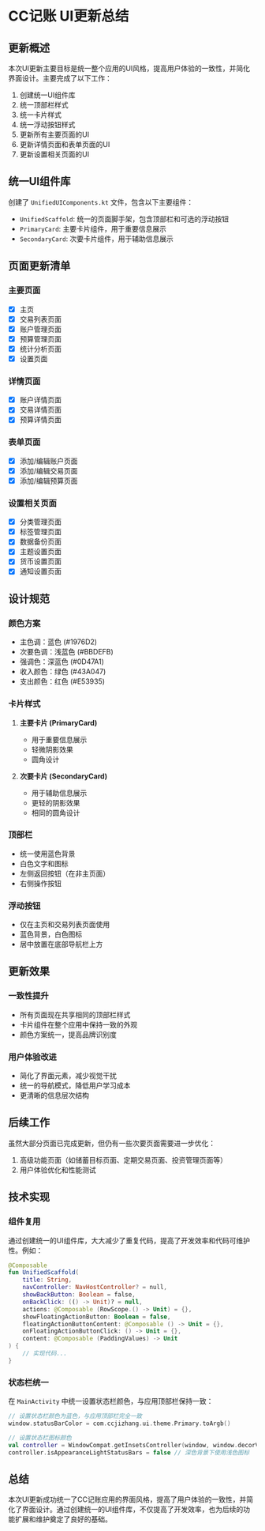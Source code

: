 # CC记账 UI更新总结

## 更新概述

本次UI更新主要目标是统一整个应用的UI风格，提高用户体验的一致性，并简化界面设计。主要完成了以下工作：

1. 创建统一UI组件库
2. 统一顶部栏样式
3. 统一卡片样式
4. 统一浮动按钮样式
5. 更新所有主要页面的UI
6. 更新详情页面和表单页面的UI
7. 更新设置相关页面的UI

## 统一UI组件库

创建了 `UnifiedUIComponents.kt` 文件，包含以下主要组件：

- `UnifiedScaffold`: 统一的页面脚手架，包含顶部栏和可选的浮动按钮
- `PrimaryCard`: 主要卡片组件，用于重要信息展示
- `SecondaryCard`: 次要卡片组件，用于辅助信息展示

## 页面更新清单

### 主要页面

- [x] 主页
- [x] 交易列表页面
- [x] 账户管理页面
- [x] 预算管理页面
- [x] 统计分析页面
- [x] 设置页面

### 详情页面

- [x] 账户详情页面
- [x] 交易详情页面
- [x] 预算详情页面

### 表单页面

- [x] 添加/编辑账户页面
- [x] 添加/编辑交易页面
- [x] 添加/编辑预算页面

### 设置相关页面

- [x] 分类管理页面
- [x] 标签管理页面
- [x] 数据备份页面
- [x] 主题设置页面
- [x] 货币设置页面
- [x] 通知设置页面

## 设计规范

### 颜色方案

- 主色调：蓝色 (#1976D2)
- 次要色调：浅蓝色 (#BBDEFB)
- 强调色：深蓝色 (#0D47A1)
- 收入颜色：绿色 (#43A047)
- 支出颜色：红色 (#E53935)

### 卡片样式

1. **主要卡片 (PrimaryCard)**
   - 用于重要信息展示
   - 轻微阴影效果
   - 圆角设计

2. **次要卡片 (SecondaryCard)**
   - 用于辅助信息展示
   - 更轻的阴影效果
   - 相同的圆角设计

### 顶部栏

- 统一使用蓝色背景
- 白色文字和图标
- 左侧返回按钮（在非主页面）
- 右侧操作按钮

### 浮动按钮

- 仅在主页和交易列表页面使用
- 蓝色背景，白色图标
- 居中放置在底部导航栏上方

## 更新效果

### 一致性提升

- 所有页面现在共享相同的顶部栏样式
- 卡片组件在整个应用中保持一致的外观
- 颜色方案统一，提高品牌识别度

### 用户体验改进

- 简化了界面元素，减少视觉干扰
- 统一的导航模式，降低用户学习成本
- 更清晰的信息层次结构

## 后续工作

虽然大部分页面已完成更新，但仍有一些次要页面需要进一步优化：

1. 高级功能页面（如储蓄目标页面、定期交易页面、投资管理页面等）
2. 用户体验优化和性能测试

## 技术实现

### 组件复用

通过创建统一的UI组件库，大大减少了重复代码，提高了开发效率和代码可维护性。例如：

```kotlin
@Composable
fun UnifiedScaffold(
    title: String,
    navController: NavHostController? = null,
    showBackButton: Boolean = false,
    onBackClick: (() -> Unit)? = null,
    actions: @Composable (RowScope.() -> Unit) = {},
    showFloatingActionButton: Boolean = false,
    floatingActionButtonContent: @Composable () -> Unit = {},
    onFloatingActionButtonClick: () -> Unit = {},
    content: @Composable (PaddingValues) -> Unit
) {
    // 实现代码...
}
```

### 状态栏统一

在 `MainActivity` 中统一设置状态栏颜色，与应用顶部栏保持一致：

```kotlin
// 设置状态栏颜色为蓝色，与应用顶部栏完全一致
window.statusBarColor = com.ccjizhang.ui.theme.Primary.toArgb()

// 设置状态栏图标颜色
val controller = WindowCompat.getInsetsController(window, window.decorView)
controller.isAppearanceLightStatusBars = false // 深色背景下使用浅色图标
```

## 总结

本次UI更新成功统一了CC记账应用的界面风格，提高了用户体验的一致性，并简化了界面设计。通过创建统一的UI组件库，不仅提高了开发效率，也为后续的功能扩展和维护奠定了良好的基础。
